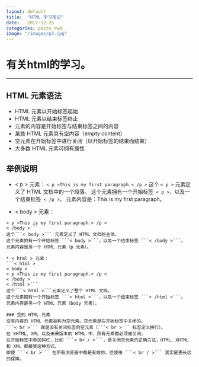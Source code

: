 ```yaml
---
layout: default
title:  "HTML 学习笔记"
date:   2017-12-25
categories: posts rwd
image: "/images/p3.jpg"
---
```

# 有关html的学习。
---

## HTML 元素语法
* HTML 元素以开始标签起始
* HTML 元素以结束标签终止
* 元素的内容是开始标签与结束标签之间的内容
* 某些 HTML 元素具有空内容（empty content）
* 空元素在开始标签中进行关闭（以开始标签的结束而结束）
* 大多数 HTML 元素可拥有属性

## 举例说明
*  < p > 元素：
```< p >This is my first paragraph.< /p >```
这个 ```< p >``` 元素定义了 HTML 文档中的一个段落。
这个元素拥有一个开始标签``` < p >```，以及一个结束标签``` < /p >```。
元素内容是：This is my first paragraph。

* < body > 元素：
```< body >
< p >This is my first paragraph.< /p >
< /body >```
这个```< body >``` 元素定义了 HTML 文档的主体。
这个元素拥有一个开始标签 ```< body >```，以及一个结束标签 ```< /body >```。
元素内容是另一个 HTML 元素（p 元素）。

* < html > 元素：
```< html >
< body >
< p >This is my first paragraph.< /p >
< /body >
< /html >```
这个```< html >```元素定义了整个 HTML 文档。
这个元素拥有一个开始标签 ```< html >```，以及一个结束标签 ```< /html >```。
元素内容是另一个 HTML 元素（body 元素）。

### 空的 HTML 元素
没有内容的 HTML 元素被称为空元素。空元素是在开始标签中关闭的。
```< br >``` 就是没有关闭标签的空元素（```< br >``` 标签定义换行）。
在 XHTML、XML 以及未来版本的 HTML 中，所有元素都必须被关闭。
在开始标签中添加斜杠，比如 ```< br / >```，是关闭空元素的正确方法，HTML、XHTML 和 XML 都接受这种方式。
即使 ```< br >``` 在所有浏览器中都是有效的，但使用 ```< br / >``` 其实是更长远的保障。